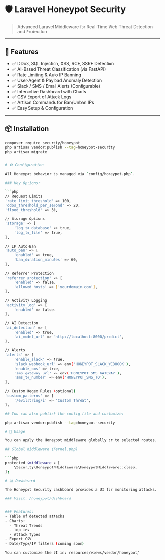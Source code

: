 # 🛡️ Laravel Honeypot Security

> Advanced Laravel Middleware for Real-Time Web Threat Detection and Protection

---

## 🚀 Features

- ✅ DDoS, SQL Injection, XSS, RCE, SSRF Detection
- ✅ AI-Based Threat Classification (via FastAPI)
- ✅ Rate Limiting & Auto IP Banning
- ✅ User-Agent & Payload Anomaly Detection
- ✅ Slack / SMS / Email Alerts (Configurable)
- ✅ Interactive Dashboard with Charts
- ✅ CSV Export of Attack Logs
- ✅ Artisan Commands for Ban/Unban IPs
- ✅ Easy Setup & Configuration

---

## 📦 Installation

```bash
composer require security/honeypot
php artisan vendor:publish --tag=honeypot-security
php artisan migrate


# ⚙️ Configuration

All Honeypot behavior is managed via `config/honeypot.php`.

### Key Options:

```php
// Request Limits
'rate_limit_threshold' => 100,
'ddos_threshold_per_second' => 20,
'flood_threshold' => 30,

// Storage Options
'storage' => [
    'log_to_database' => true,
    'log_to_file' => true,
],

// IP Auto-Ban
'auto_ban' => [
    'enabled' => true,
    'ban_duration_minutes' => 60,
],

// Referrer Protection
'referrer_protection' => [
    'enabled' => false,
    'allowed_hosts' => ['yourdomain.com'],
],

// Activity Logging
'activity_log' => [
    'enabled' => false,
],

// AI Detection
'ai_detection' => [
    'enabled' => true,
    'ai_model_url' => 'http://localhost:8000/predict',
],

// Alerts
'alerts' => [
    'enable_slack' => true,
    'slack_webhook_url' => env('HONEYPOT_SLACK_WEBHOOK'),
    'enable_sms' => true,
    'sms_gateway_url' => env('HONEYPOT_SMS_GATEWAY'),
    'sms_to_number' => env('HONEYPOT_SMS_TO'),
],

// Custom Regex Rules (optional)
'custom_patterns' => [
    '/evilstring/i' => 'Custom Threat',
],

## You can also publish the config file and customize:

php artisan vendor:publish --tag=honeypot-security

# 🧰 Usage

You can apply the Honeypot middleware globally or to selected routes.

## Global Middleware (Kernel.php)

```php
protected $middleware = [
    \Security\Honeypot\Middleware\HoneypotMiddleware::class,
];

# 📊 Dashboard

The Honeypot Security dashboard provides a UI for monitoring attacks.

### Visit: /honeypot/dashboard


### Features:
- Table of detected attacks
- Charts:
  - Threat Trends
  - Top IPs
  - Attack Types
- Export CSV
- Date/Type/IP filters (coming soon)

You can customize the UI in: resources/views/vendor/honeypot/

